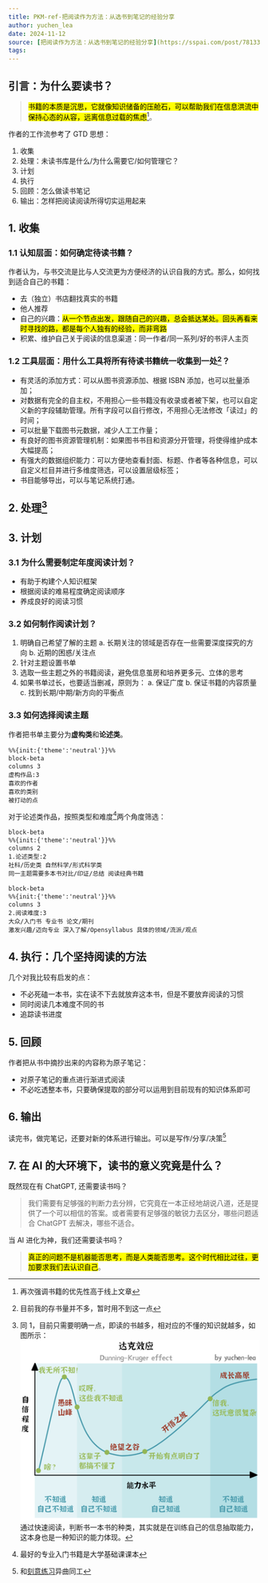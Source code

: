 ```yaml
---
title: PKM-ref-把阅读作为方法：从选书到笔记的经验分享
author: yuchen_lea
date: 2024-11-12
source: [把阅读作为方法：从选书到笔记的经验分享](https://sspai.com/post/78133)
tags:
---
```


## 引言：为什么要读书？

><mark>书籍的本质是沉思，它就像知识储备的压舱⽯，可以帮助我们在信息洪流中保持⼼态的从容，远离信息过载的焦虑</mark>[^批注5]。

[^批注5]: 再次强调书籍的优先性高于线上文章

作者的工作流参考了 GTD 思想：

1. 收集
2. 处理：未读书库是什么/为什么需要它/如何管理它？
3. 计划
4. 执行
5. 回顾：怎么做读书笔记
6. 输出：怎样把阅读阅读所得切实运用起来

## 1. 收集

### 1.1 认知层面：如何确定待读书籍？

作者认为，与书交流是比与人交流更为方便经济的认识自我的方式。那么，如何找到适合自己的书籍：

- 去（独立）书店翻找真实的书籍
- 他人推荐
- 自己的兴趣：<mark>从一个节点出发，跟随自己的兴趣，总会抵达某处。回头再看来时寻找的路，都是每个人独有的经验，而非弯路</br>
- 积累、维护自己关于阅读的信息渠道：同一作者/同一系列/好的书评人主页

### 1.2 工具层面：用什么工具将所有待读书籍统一收集到一处[^批注1]？

[^批注1]: 目前我的存书量并不多，暂时用不到这一点

- 有灵活的添加方式：可以从图书资源添加、根据 ISBN 添加，也可以批量添加；
- 对数据有完全的自主权，不用担心一些书籍没有收录或者被下架，也可以自定义新的字段辅助管理。所有字段可以自行修改，不用担心无法修改「读过」的时间；
- 可以批量下载图书元数据，减少人工工作量；
- 有良好的图书资源管理机制：如果图书书目和资源分开管理，将使得维护成本大幅提高；
- 有强大的数据组织能力：可以方便地查看封面、标题、作者等各种信息，可以自定义栏目并进行多维度筛选，可以设置层级标签；
- 书目能够导出，可以与笔记系统打通。

## 2. 处理[^批注2]

[^批注2]: 同 1，目前只需要明确一点，即读的书越多，相对应的不懂的知识就越多，如图所示：![达克效应](image-hosting/PKM-ref-把阅读作为方法：从选书到笔记的经验分享-达克效应.png)
通过快速阅读，判断书一本书的种类，其实就是在训练自己的信息抽取能力，这本身也是一种知识的能力体现。

## 3. 计划

### 3.1 为什么需要制定年度阅读计划？

- 有助于构建个人知识框架
- 根据阅读的难易程度确定阅读顺序
- 养成良好的阅读习惯

### 3.2 如何制作阅读计划？

1. 明确自己希望了解的主题
  a. 长期关注的领域是否存在一些需要深度探究的方向
  b. 近期的困惑/关注点
2. 针对主题设置书单
3. 选取一些主题之外的书籍阅读，避免信息茧房和培养更多元、立体的思考
4. 如果书单过长，也要适当删减，原则为：
  a. 保证广度
  b. 保证书籍的内容质量
  c. 找到长期/中期/新方向的平衡点

### 3.3 如何选择阅读主题

作者把书单主要分为**虚构类**和**论述类**。

```mermaid
%%{init:{'theme':'neutral'}}%%
block-beta
columns 3
虚构作品:3
喜欢的作者
喜欢的类别
被打动的点
```

对于论述类作品，按照类型和难度[^批注3]两个角度筛选：
[^批注3]: 最好的专业入门书籍是大学基础课课本

```mermaid
block-beta
%%{init:{'theme':'neutral'}}%%
columns 2
1.论述类型:2
社科/历史类 自然科学/形式科学类
同一主题需要多本书对比/印证/总结 阅读经典书籍
```

```mermaid
block-beta
%%{init:{'theme':'neutral'}}%%
columns 3
2.阅读难度:3
大众/入门书 专业书 论文/期刊
激发兴趣/迈向专业 深入了解/Opensyllabus 具体的领域/流派/观点 
```

## 4. 执行：几个坚持阅读的方法

几个对我比较有启发的点：

- 不必死磕一本书，实在读不下去就放弃这本书，但是不要放弃阅读的习惯
- 同时阅读几本难度不同的书
- 追踪读书进度

## 5. 回顾

作者把从书中摘抄出来的内容称为原子笔记：

- 对原子笔记的重点进行渐进式阅读
- 不必吃透整本书，只要确保提取的部分可以运用到目前现有的知识体系即可

## 6. 输出

读完书，做完笔记，还要对新的体系进行输出。可以是写作/分享/决策[^批注4]

[^批注4]: 和[刻意练习](PKM-ref-认知模型.md)异曲同工

## 7. 在 AI 的大环境下，读书的意义究竟是什么？

既然现在有 ChatGPT, 还需要读书吗？
>我们需要有⾜够强的判断⼒去分辨，它究竟在⼀本正经地胡说⼋道，还是提供了⼀个可以相信的答案。或者需要有⾜够强的敏锐⼒去区分，哪些问题适合 ChatGPT 去解决，哪些不适合。

当 AI 进化为神，我们还需要读书吗？
><mark>真正的问题不是机器能否思考，⽽是⼈类能否思考。这个时代相⽐过往，更加要求我们去认识⾃⼰</mark>。
